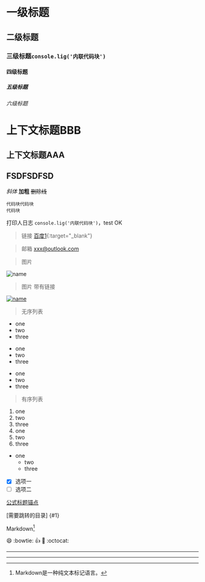 # 一级标题
## 二级标题
### 三级标题`console.lig('内联代码块')`
#### 四级标题
##### 五级标题
###### 六级标题

上下文标题BBB
===
上下文标题AAA
---
FSDFSDFSD
---

*斜体* 
**加粗** 
~~删除线~~ 

```
代码块代码块
代码块
```
打印人日志 `console.lig('内联代码块')`，test OK
> 链接 [百度1](http://www.baidu.com){:target="_blank"}

> 邮箱 <xxx@outlook.com>

> 图片 

![name](https://ss0.bdstatic.com/6ONWsjip0QIZ8tyhnq/it/u=648300297,3284313282&fm=77&w_h=121_75&cs=1136402502,639612303 '描述')

> 图片 带有链接

[![name](https://ss0.bdstatic.com/6ONWsjip0QIZ8tyhnq/it/u=648300297,3284313282&fm=77&w_h=121_75&cs=1136402502,639612303 '描述')](http://www.baidu.com)
> 无序列表
* one
* two
* three
+ one
+ two
+ three
- one
- two
- three
> 有序列表
1. one
2. two
3. three
1. one
2. two
3. three

* one
    * two
    * three
- [x] 选项一 
- [ ] 选项二

[公式标题锚点](#1)

[需要跳转的目录] {#1}

Markdown[^1]
[^1]: Markdown是一种纯文本标记语言。

:smile: :bowtie: :+1: :clap: :octocat:


***

---